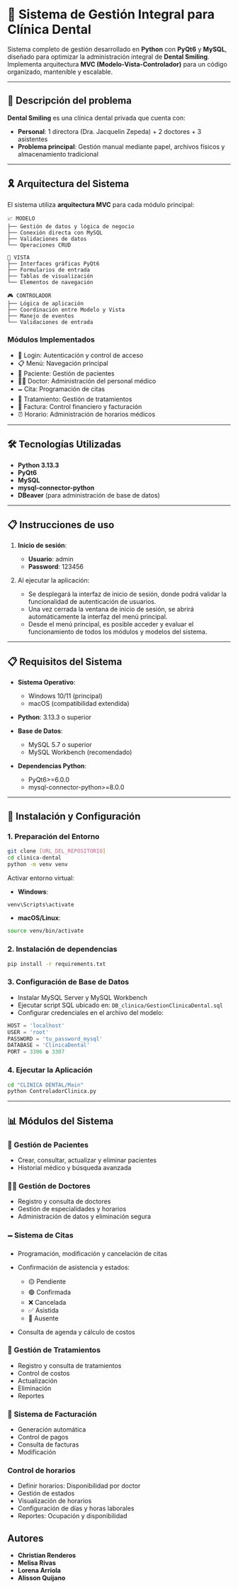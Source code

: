 # 🦷 Sistema de Gestión Integral para Clínica Dental

Sistema completo de gestión desarrollado en **Python** con **PyQt6** y **MySQL**, diseñado para optimizar la administración integral de **Dental Smiling**.
Implementa arquitectura **MVC (Modelo-Vista-Controlador)** para un código organizado, mantenible y escalable.

---

## 🏥 Descripción del problema

**Dental Smiling** es una clínica dental privada que cuenta con:

* **Personal**: 1 directora (Dra. Jacquelin Zepeda) + 2 doctores + 3 asistentes
* **Problema principal**: Gestión manual mediante papel, archivos físicos y almacenamiento tradicional

---

## 🎗 Arquitectura del Sistema

El sistema utiliza **arquitectura MVC** para cada módulo principal:

```
📈 MODELO
├── Gestión de datos y lógica de negocio
├── Conexión directa con MySQL
├── Validaciones de datos
└── Operaciones CRUD

👀 VISTA
├── Interfaces gráficas PyQt6
├── Formularios de entrada
├── Tablas de visualización
└── Elementos de navegación

🎮 CONTROLADOR
├── Lógica de aplicación
├── Coordinación entre Modelo y Vista
├── Manejo de eventos
└── Validaciones de entrada
```

### Módulos Implementados

* 🔐 Login: Autenticación y control de acceso
* 📋 Menú: Navegación principal
* 👤 Paciente: Gestión de pacientes
* 👨‍⚕️ Doctor: Administración del personal médico
* 🗕 Cita: Programación de citas
* 💊 Tratamiento: Gestión de tratamientos
* 🧾 Factura: Control financiero y facturación
* ⏰ Horario: Administración de horarios médicos

---

## 🛠 Tecnologías Utilizadas

* **Python 3.13.3**
* **PyQt6**
* **MySQL**
* **mysql-connector-python**
* **DBeaver** (para administración de base de datos)

---

## 📋 Instrucciones de uso

1. **Inicio de sesión**:

   * **Usuario**: admin
   * **Password**: 123456

2. Al ejecutar la aplicación:

   * Se desplegará la interfaz de inicio de sesión, donde podrá validar la funcionalidad de autenticación de usuarios.
   * Una vez cerrada la ventana de inicio de sesión, se abrirá automáticamente la interfaz del menú principal.
   * Desde el menú principal, es posible acceder y evaluar el funcionamiento de todos los módulos y modelos del sistema.
---

## 📋 Requisitos del Sistema

* **Sistema Operativo**:

  * Windows 10/11 (principal)
  * macOS (compatibilidad extendida)
* **Python**: 3.13.3 o superior
* **Base de Datos**:

  * MySQL 5.7 o superior
  * MySQL Workbench (recomendado)
* **Dependencias Python**:

  * PyQt6>=6.0.0
  * mysql-connector-python>=8.0.0

---

## 🚀 Instalación y Configuración

### 1. Preparación del Entorno

```bash
git clone [URL_DEL_REPOSITORIO]
cd clinica-dental
python -m venv venv
```

Activar entorno virtual:

* **Windows**:

```bash
venv\Scripts\activate
```

* **macOS/Linux**:

```bash
source venv/bin/activate
```

### 2. Instalación de dependencias

```bash
pip install -r requirements.txt
```

### 3. Configuración de Base de Datos

* Instalar MySQL Server y MySQL Workbench
* Ejecutar script SQL ubicado en: `DB_clinica/GestionClinicaDental.sql`
* Configurar credenciales en el archivo del modelo:

```python
HOST = 'localhost'
USER = 'root'
PASSWORD = 'tu_password_mysql'
DATABASE = 'ClinicaDental'
PORT = 3306 o 3307
```

### 4. Ejecutar la Aplicación

```bash
cd "CLINICA DENTAL/Main"
python ControladorClinica.py
```

---

## 📊 Módulos del Sistema

### 👤 Gestión de Pacientes

* Crear, consultar, actualizar y eliminar pacientes
* Historial médico y búsqueda avanzada

### 👨‍⚕️ Gestión de Doctores

* Registro y consulta de doctores
* Gestión de especialidades y horarios
* Administración de datos y eliminación segura

### 🗕 Sistema de Citas

* Programación, modificación y cancelación de citas
* Confirmación de asistencia y estados:

  * 🟡 Pendiente
  * 🟢 Confirmada
  * ❌ Cancelada
  * ✅ Asistida
  * 🔴 Ausente
* Consulta de agenda y cálculo de costos

### 💊 Gestión de Tratamientos

* Registro y consulta de tratamientos
* Control de costos
* Actualización
* Eliminación
* Reportes


### 🧾 Sistema de Facturación

* Generación automática
* Control de pagos
* Consulta de facturas
* Modificación

### Control de horarios
* Definir horarios: Disponibilidad por doctor
* Gestión de estados
* Visualización de horarios
* Configuración de días y horas laborales
* Reportes: Ocupación y disponibilidad


## Autores 
- **Christian Renderos** 
- **Melisa Rivas** 
- **Lorena Arriola** 
- **Alisson Quijano** 